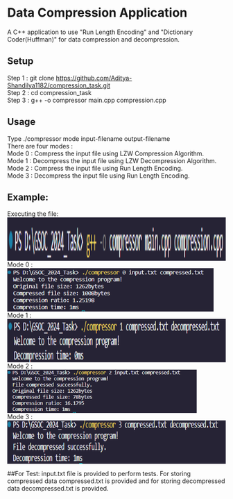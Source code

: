 # Data Compression Application
A C++ application to use "Run Length Encoding" and "Dictionary Coder(Huffman)" for data compression and decompression.<br>
## Setup
Step 1 : git clone https://github.com/Aditya-Shandilya1182/compression_task.git<br>
Step 2 : cd compression_task<br>
Step 3 : g++ -o compressor main.cpp compression.cpp<br>
## Usage
Type ./compressor mode input-filename output-filename <br>
There are four modes : <br>
Mode 0 : Compress the input file using LZW Compression Algorithm.<br>
Mode 1 : Decompress the input file using LZW Decompression Algorithm.<br>
Mode 2 : Compress the input file using Run Length Encoding.<br>
Mode 3 : Decompress the input file using Run Length Encoding.<br>
## Example:
Executing the file:<br>
<a  target="blank"><img align="center" src="\images\firstExecution.png" height="100" /></a><br>
Mode 0 : <br>
<a  target="blank"><img align="center" src="\images\mode0.png" height="100" /></a><br>
Mode 1 : <br>
<a  target="blank"><img align="center" src="\images\mode1.png" height="100" /></a><br>
Mode 2 :<br>
<a  target="blank"><img align="center" src="\images\mode2.png" height="100" /></a><br>
Mode 3 : <br>
<a  target="blank"><img align="center" src="\images\mode3.png" height="100" /></a><br>

##For Test:
input.txt file is provided to perform tests. For storing compressed data compressed.txt is provided and for storing decompressed data decompressed.txt is provided.
